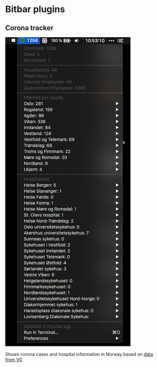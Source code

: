 # Bitbar plugins

## Corona tracker
![Corona Tracker](screenshots/corona.png)

Shows corona cases and hospital information in Norway based on [data from VG](https://www.vg.no/spesial/2020/corona-viruset/)
